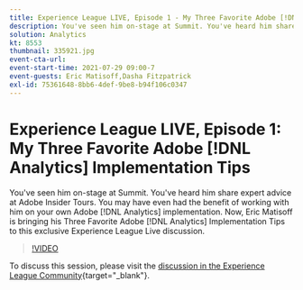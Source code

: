 ```yaml
---
title: Experience League LIVE, Episode 1 - My Three Favorite Adobe [!DNL Analytics] Implementation Tips
description: You've seen him on-stage at Summit. You've heard him share expert advice at Adobe Insider Tours. You may have even had the benefit of working with him on your own Adobe [!DNL Analytics] implementation. Now, Eric Matisoff is bringing his Three Favorite Adobe [!DNL Analytics] Implementation Tips to this exclusive Experience League Live discussion.
solution: Analytics
kt: 8553
thumbnail: 335921.jpg
event-cta-url:
event-start-time: 2021-07-29 09:00-7
event-guests: Eric Matisoff,Dasha Fitzpatrick
exl-id: 75361648-8bb6-4def-9be8-b94f106c0347
---
```

# Experience League LIVE, Episode 1: My Three Favorite Adobe [!DNL Analytics] Implementation Tips

You've seen him on-stage at Summit. You've heard him share expert advice at Adobe Insider Tours. You may have even had the benefit of working with him on your own Adobe [!DNL Analytics] implementation. Now, Eric Matisoff is bringing his Three Favorite Adobe [!DNL Analytics] Implementation Tips to this exclusive Experience League Live discussion.

>[!VIDEO](https://video.tv.adobe.com/v/335921/?quality=12&learn=on)

To discuss this session, please visit the [discussion in the Experience League Community](https://experienceleaguecommunities.adobe.com/t5/adobe-analytics-discussions/questions-and-discussion-for-experience-league-live-ep-1-my/td-p/419498){target="_blank"}.
